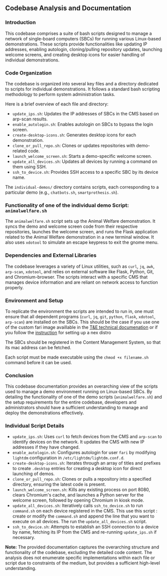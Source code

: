 ## Codebase Analysis and Documentation

### Introduction
This codebase comprises a suite of bash scripts designed to manage a network of single-board computers (SBCs) for running various Linux-based demonstrations. These scripts provide functionalities like updating IP addresses, enabling autologin, cloning/pulling repository updates, launching welcome screens, and creating desktop icons for easier handling of individual demonstrations.

### Code Organization
The codebase is organized into several key files and a directory dedicated to scripts for individual demonstrations. It follows a standard bash scripting methodology to perform system administration tasks.

Here is a brief overview of each file and directory:

- `update_ips.sh`: Updates the IP addresses of SBCs in the CMS based on arp-scan results.
- `enable_autologin.sh`: Enables autologin on SBCs to bypass the login screen.
- `create-desktop-icons.sh`: Generates desktop icons for each demonstration.
- `clone_or_pull_repo.sh`: Clones or updates repositories with demo-related code.
- `launch_welcome_screen.sh`: Starts a demo-specific welcome screen.
- `update_all_devices.sh`: Updates all devices by running a command on them using SSH.
- `ssh_to_device.sh`: Provides SSH access to a specific SBC by its device name.

The `individual-demos/` directory contains scripts, each corresponding to a particular demo (e.g., `chatbots.sh`, `smartprothesis.sh`).

### Functionality of one of the individual demo Script: `animalwelfare.sh`
The `animalwelfare.sh` script sets up the Animal Welfare demonstration. It syncs the demo and welcome screen code from their respective repositories, launches the welcome screen, and runs the Flask application related to the Animal Welfare demonstration in a new terminal window. It also uses `xdotool` to simulate an escape keypress to exit the gnome menu.

### Dependencies and External Libraries
The codebase leverages a variety of Linux utilities, such as `curl`, `jq`, `awk`, `arp-scan`, `xdotool`, and relies on external software like Flask, Python, Git, and Chromium-browser. The scripts interact with a specific CMS that manages device information and are reliant on network access to function properly.

### Environment and Setup
To replicate the environment the scripts are intended to run in, one must ensure that all dependent programs (`curl`, `jq`, `git`, `python`, `flask`, `xdotool`, `arp-scan`) are installed on the SBCs. This should be the case if you use one of the custom fari image availlable in the [T&E technical documenation](https://te-technical-documentation.readthedocs.io/en/latest/) or if you follow the [instruction](https://te-technical-documentation.readthedocs.io/en/latest/components.html#setting-up-a-fari-image-for-a-new-sbc-type) for setting up a nex distro

The SBCs should be registered in the Content Management System, so that its mac address can be fetched. 

Each script must be made executable using the `chmod +x filename.sh` command before it can be used.

### Conclusion
This codebase documentation provides an overarching view of the scripts used to manage a demo environment running on Linux-based SBCs. By detailing the functionality of one of the demo scripts (`animalwelfare.sh`) and the setup requirements for the entire codebase, developers and administrators should have a sufficient understanding to manage and deploy the demonstrations effectively.

### Individual Script Details

- `update_ips.sh`: Uses `curl` to fetch devices from the CMS and `arp-scan` to identify devices on the network. It updates the CMS with new IP addresses if they have changed.
- `enable_autologin.sh`: Configures autologin for user `fari` by modifying `lightdm` configuration in `/etc/lightdm/lightdm.conf.d`.
- `create-desktop-icons.sh`: Iterates through an array of titles and prefixes to create `.desktop` entries for creating a desktop icon for direct launching of demos.
- `clone_or_pull_repo.sh`: Clones or pulls a repository into a specified directory, ensuring the latest code is present.
- `launch_welcome_screen.sh`: Kills any existing process on port 8080, clears Chromium's cache, and launches a Python server for the welcome screen, followed by opening Chromium in kiosk mode.
- `update_all_devices.sh`: Iteratively calls `ssh_to_device.sh` to run `command.sh` on each device registered in the CMS. This use this script : create or modify the `command.sh` and append the line that you want to execute on all devices. The run the `update_all_devices.sh` script.
- `ssh_to_device.sh`: Attempts to establish an SSH connection to a device by name, fetching its IP from the CMS and re-running `update_ips.sh` if necessary.

**Note:** The provided documentation captures the overarching structure and functionality of the codebase, excluding the detailed code content. The analysis does not enumerate specific implementations within each file or script due to constraints of the medium, but provides a sufficient high-level understanding.